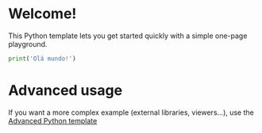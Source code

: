 # Welcome!

This Python template lets you get started quickly with a simple one-page playground.

```python runnable
print('Olá mundo!')
```

# Advanced usage

If you want a more complex example (external libraries, viewers...), use the [Advanced Python template](https://tech.io/select-repo/429)
